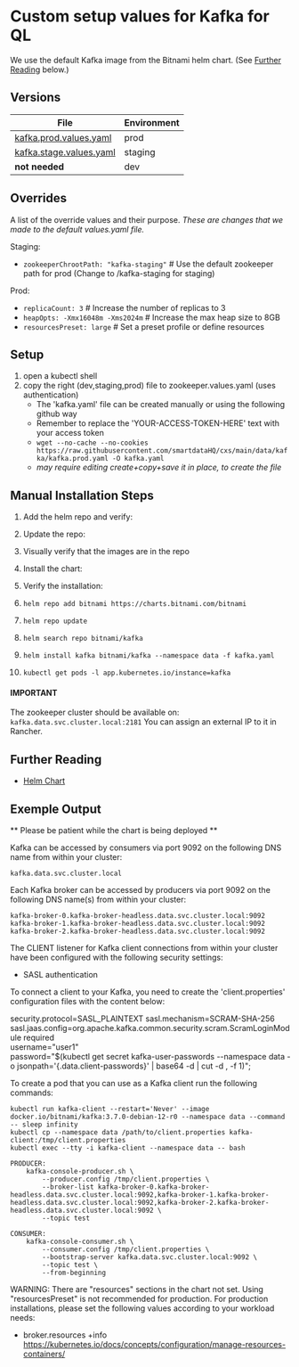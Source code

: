 # Custom setup values for Kafka for QL

We use the default Kafka image from the Bitnami helm chart. (See [Further Reading](#further-reading) below.)

## Versions

| File                        | Environment |
|-----------------------------|-------------|
| [kafka.prod.values.yaml]()  | prod        |
| [kafka.stage.values.yaml]() | staging     |
| **not needed**              | dev         |

## Overrides
A list of the override values and their purpose.
*These are changes that we made to the default values.yaml file.*

Staging:
- `zookeeperChrootPath: "kafka-staging"` # Use the default zookeeper path for prod (Change to /kafka-staging for staging)

Prod:
- `replicaCount: 3` # Increase the number of replicas to 3
- `heapOpts: -Xmx16048m -Xms2024m` # Increase the max heap size to 8GB
- `resourcesPreset: large` # Set a preset profile or define resources

## Setup
1. open a kubectl shell
2. copy the right (dev,staging,prod) file to zookeeper.values.yaml (uses authentication)
    - The 'kafka.yaml' file can be created manually or using the following github way
    - Remember to replace the 'YOUR-ACCESS-TOKEN-HERE' text with your access token
    - `wget --no-cache --no-cookies https://raw.githubusercontent.com/smartdataHQ/cxs/main/data/kafka/kafka.prod.yaml -O kafka.yaml`
    - *may require editing create+copy+save it in place, to create the file*

## Manual Installation Steps

1. Add the helm repo and verify:
2. Update the repo:
3. Visually verify that the images are in the repo
4. Install the chart:
5. Verify the installation:

1. `helm repo add bitnami https://charts.bitnami.com/bitnami`
2. `helm repo update`
3. `helm search repo bitnami/kafka`
4. `helm install kafka bitnami/kafka --namespace data -f kafka.yaml`
5. `kubectl get pods -l app.kubernetes.io/instance=kafka`

#### IMPORTANT
The zookeeper cluster should be available on: `kafka.data.svc.cluster.local:2181`
You can assign an external IP to it in Rancher.


## Further Reading
- [Helm Chart](https://github.com/bitnami/charts/tree/main/bitnami/kafka)

## Exemple Output

** Please be patient while the chart is being deployed **

Kafka can be accessed by consumers via port 9092 on the following DNS name from within your cluster:

    kafka.data.svc.cluster.local

Each Kafka broker can be accessed by producers via port 9092 on the following DNS name(s) from within your cluster:

    kafka-broker-0.kafka-broker-headless.data.svc.cluster.local:9092
    kafka-broker-1.kafka-broker-headless.data.svc.cluster.local:9092
    kafka-broker-2.kafka-broker-headless.data.svc.cluster.local:9092

The CLIENT listener for Kafka client connections from within your cluster have been configured with the following security settings:
- SASL authentication

To connect a client to your Kafka, you need to create the 'client.properties' configuration files with the content below:

security.protocol=SASL_PLAINTEXT
sasl.mechanism=SCRAM-SHA-256
sasl.jaas.config=org.apache.kafka.common.security.scram.ScramLoginModule required \
username="user1" \
password="$(kubectl get secret kafka-user-passwords --namespace data -o jsonpath='{.data.client-passwords}' | base64 -d | cut -d , -f 1)";

To create a pod that you can use as a Kafka client run the following commands:

    kubectl run kafka-client --restart='Never' --image docker.io/bitnami/kafka:3.7.0-debian-12-r0 --namespace data --command -- sleep infinity
    kubectl cp --namespace data /path/to/client.properties kafka-client:/tmp/client.properties
    kubectl exec --tty -i kafka-client --namespace data -- bash

    PRODUCER:
        kafka-console-producer.sh \
            --producer.config /tmp/client.properties \
            --broker-list kafka-broker-0.kafka-broker-headless.data.svc.cluster.local:9092,kafka-broker-1.kafka-broker-headless.data.svc.cluster.local:9092,kafka-broker-2.kafka-broker-headless.data.svc.cluster.local:9092 \
            --topic test

    CONSUMER:
        kafka-console-consumer.sh \
            --consumer.config /tmp/client.properties \
            --bootstrap-server kafka.data.svc.cluster.local:9092 \
            --topic test \
            --from-beginning

WARNING: There are "resources" sections in the chart not set. Using "resourcesPreset" is not recommended for production. For production installations, please set the following values according to your workload needs:
- broker.resources
  +info https://kubernetes.io/docs/concepts/configuration/manage-resources-containers/
